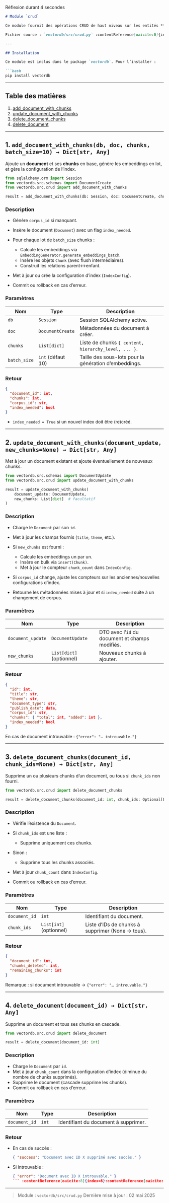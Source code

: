 Réflexion durant 4 secondes


````markdown
# Module `crud`

Ce module fournit des opérations CRUD de haut niveau sur les entités **Document**, **Chunk** et **IndexConfig**, avec gestion des embeddings et des index pgvector.  

Fichier source : `vectordb/src/crud.py` :contentReference[oaicite:0]{index=0}:contentReference[oaicite:1]{index=1}

---

## Installation

Ce module est inclus dans le package `vectordb`. Pour l’installer :

```bash
pip install vectordb
````

---

## Table des matières

1. [add\_document\_with\_chunks](#add_document_with_chunks)
2. [update\_document\_with\_chunks](#update_document_with_chunks)
3. [delete\_document\_chunks](#delete_document_chunks)
4. [delete\_document](#delete_document)

---

<a name="add_document_with_chunks"></a>

## 1. `add_document_with_chunks(db, doc, chunks, batch_size=10) → Dict[str, Any]`

Ajoute un **document** et ses **chunks** en base, génère les embeddings en lot, et gère la configuration de l’index.

```python
from sqlalchemy.orm import Session
from vectordb.src.schemas import DocumentCreate
from vectordb.src.crud import add_document_with_chunks

result = add_document_with_chunks(db: Session, doc: DocumentCreate, chunks: List[dict], batch_size=20)
```

### Description

* Génère `corpus_id` si manquant.
* Insère le document (`Document`) avec un flag `index_needed`.
* Pour chaque lot de `batch_size` chunks :

  * Calcule les embeddings via `EmbeddingGenerator.generate_embeddings_batch`.
  * Insère les objets `Chunk` (avec flush intermédiaires).
  * Construit les relations parent↔enfant.
* Met à jour ou crée la configuration d’index (`IndexConfig`).
* Commit ou rollback en cas d’erreur.

### Paramètres

| Nom          | Type              | Description                                           |
| ------------ | ----------------- | ----------------------------------------------------- |
| `db`         | `Session`         | Session SQLAlchemy active.                            |
| `doc`        | `DocumentCreate`  | Métadonnées du document à créer.                      |
| `chunks`     | `List[dict]`      | Liste de chunks `{ content, hierarchy_level, ... }`.  |
| `batch_size` | `int` (défaut 10) | Taille des sous-lots pour la génération d’embeddings. |

### Retour

```json
{
  "document_id": int,
  "chunks": int,
  "corpus_id": str,
  "index_needed": bool
}
```

* `index_needed = True` si un nouvel index doit être (re)créé.&#x20;

---

<a name="update_document_with_chunks"></a>

## 2. `update_document_with_chunks(document_update, new_chunks=None) → Dict[str, Any]`

Met à jour un document existant et ajoute éventuellement de nouveaux chunks.

```python
from vectordb.src.schemas import DocumentUpdate
from vectordb.src.crud import update_document_with_chunks

result = update_document_with_chunks(
    document_update: DocumentUpdate,
    new_chunks: List[dict]  # facultatif
)
```

### Description

* Charge le `Document` par son `id`.
* Met à jour les champs fournis (`title`, `theme`, etc.).
* Si `new_chunks` est fourni :

  * Calcule les embeddings un par un.
  * Insère en bulk via `insert(Chunk)`.
  * Met à jour le compteur `chunk_count` dans `IndexConfig`.
* Si `corpus_id` change, ajuste les compteurs sur les anciennes/nouvelles configurations d’index.
* Retourne les métadonnées mises à jour et si `index_needed` suite à un changement de corpus.

### Paramètres

| Nom               | Type                     | Description                                     |
| ----------------- | ------------------------ | ----------------------------------------------- |
| `document_update` | `DocumentUpdate`         | DTO avec l’`id` du document et champs modifiés. |
| `new_chunks`      | `List[dict]` (optionnel) | Nouveaux chunks à ajouter.                      |

### Retour

```json
{
  "id": int,
  "title": str,
  "theme": str,
  "document_type": str,
  "publish_date": date,
  "corpus_id": str,
  "chunks": { "total": int, "added": int },
  "index_needed": bool
}
```

En cas de document introuvable : `{"error": "… introuvable."}`&#x20;

---

<a name="delete_document_chunks"></a>

## 3. `delete_document_chunks(document_id, chunk_ids=None) → Dict[str, Any]`

Supprime un ou plusieurs chunks d’un document, ou tous si `chunk_ids` non fourni.

```python
from vectordb.src.crud import delete_document_chunks

result = delete_document_chunks(document_id: int, chunk_ids: Optional[List[int]])
```

### Description

* Vérifie l’existence du `Document`.
* Si `chunk_ids` est une liste :

  * Supprime uniquement ces chunks.
* Sinon :

  * Supprime tous les chunks associés.
* Met à jour `chunk_count` dans `IndexConfig`.
* Commit ou rollback en cas d’erreur.

### Paramètres

| Nom           | Type                    | Description                                      |
| ------------- | ----------------------- | ------------------------------------------------ |
| `document_id` | `int`                   | Identifiant du document.                         |
| `chunk_ids`   | `List[int]` (optionnel) | Liste d’IDs de chunks à supprimer (None → tous). |

### Retour

```json
{
  "document_id": int,
  "chunks_deleted": int,
  "remaining_chunks": int
}
```

Remarque : si document introuvable → `{"error": "… introuvable."}`&#x20;

---

<a name="delete_document"></a>

## 4. `delete_document(document_id) → Dict[str, Any]`

Supprime un document et tous ses chunks en cascade.

```python
from vectordb.src.crud import delete_document

result = delete_document(document_id: int)
```

### Description

* Charge le `Document` par `id`.
* Met à jour `chunk_count` dans la configuration d’index (diminue du nombre de chunks supprimés).
* Supprime le document (cascade supprime les chunks).
* Commit ou rollback en cas d’erreur.

### Paramètres

| Nom           | Type  | Description                          |
| ------------- | ----- | ------------------------------------ |
| `document_id` | `int` | Identifiant du document à supprimer. |

### Retour

* En cas de succès :

  ```json
  { "success": "Document avec ID X supprimé avec succès." }
  ```
* Si introuvable :

  ````json
  { "error": "Document avec ID X introuvable." }
  ``` :contentReference[oaicite:8]{index=8}:contentReference[oaicite:9]{index=9}
  ````

---

> Module : `vectordb/src/crud.py`
> Dernière mise à jour : 02 mai 2025
